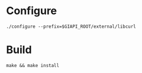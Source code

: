 # Configure

```
./configure --prefix=$GIAPI_ROOT/external/libcurl
```

# Build

```
make && make install
```
